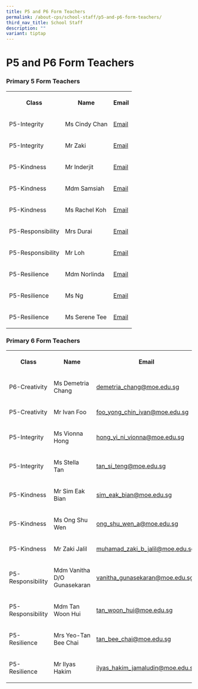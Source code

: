 ```yaml
---
title: P5 and P6 Form Teachers
permalink: /about-cps/school-staff/p5-and-p6-form-teachers/
third_nav_title: School Staff
description: ""
variant: tiptap
---
```

<h1><strong>P5 and P6 Form Teachers</strong></h1><h3>Primary 5 Form Teachers</h3><table><tbody><tr><th rowspan="1" colspan="1"><p>Class</p></th><th rowspan="1" colspan="1"><p>Name</p></th><th rowspan="1" colspan="1"><p>Email</p></th></tr><tr><td rowspan="1" colspan="1"><p>P5-Integrity</p></td><td rowspan="1" colspan="1"><p>Ms Cindy Chan</p></td><td rowspan="1" colspan="1"><p><a href="mailto:chan_xinyi_cindy@moe.edu.sg" rel="noopener noreferrer nofollow" target="_blank">Email</a></p></td></tr><tr><td rowspan="1" colspan="1"><p>P5-Integrity</p></td><td rowspan="1" colspan="1"><p>Mr Zaki</p></td><td rowspan="1" colspan="1"><p><a href="mailto:muhamad_zaki_b_jalil@moe.edu.sg" rel="noopener noreferrer nofollow" target="_blank">Email</a></p></td></tr><tr><td rowspan="1" colspan="1"><p>P5-Kindness</p></td><td rowspan="1" colspan="1"><p>Mr Inderjit </p></td><td rowspan="1" colspan="1"><p><a href="mailto:inderjit_singh@moe.edu.sg" rel="noopener noreferrer nofollow" target="_blank">Email</a></p></td></tr><tr><td rowspan="1" colspan="1"><p>P5-Kindness</p></td><td rowspan="1" colspan="1"><p>Mdm Samsiah</p></td><td rowspan="1" colspan="1"><p><a href="mailto:samsiah_khamis@moe.edu.sg" rel="noopener noreferrer nofollow" target="_blank">Email</a></p></td></tr><tr><td rowspan="1" colspan="1"><p>P5-Kindness</p></td><td rowspan="1" colspan="1"><p>Ms Rachel Koh</p></td><td rowspan="1" colspan="1"><p><a href="mailto:koh_xiuli_rachel@moe.edu.sg" rel="noopener noreferrer nofollow" target="_blank">Email</a></p></td></tr><tr><td rowspan="1" colspan="1"><p>P5-Responsibility</p></td><td rowspan="1" colspan="1"><p>Mrs Durai</p></td><td rowspan="1" colspan="1"><p><a href="mailto:sivarathinam_chinnavan@moe.edu.sg" rel="noopener noreferrer nofollow" target="_blank">Email</a></p></td></tr><tr><td rowspan="1" colspan="1"><p>P5-Responsibility</p></td><td rowspan="1" colspan="1"><p>Mr Loh</p></td><td rowspan="1" colspan="1"><p><a href="mailto:loh_hao_jie@moe.edu.sg" rel="noopener noreferrer nofollow" target="_blank">Email</a></p></td></tr><tr><td rowspan="1" colspan="1"><p>P5-Resilience</p></td><td rowspan="1" colspan="1"><p>Mdm Norlinda</p></td><td rowspan="1" colspan="1"><p><a href="mailto:norlinda_mohamed_yatim@moe.edu.sg" rel="noopener noreferrer nofollow" target="_blank">Email</a></p></td></tr><tr><td rowspan="1" colspan="1"><p>P5-Resilience</p></td><td rowspan="1" colspan="1"><p>Ms Ng</p></td><td rowspan="1" colspan="1"><p><a href="mailto:ng_xin_ru@moe.edu.sg" rel="noopener noreferrer nofollow" target="_blank">Email</a></p></td></tr><tr><td rowspan="1" colspan="1"><p>P5-Resilience</p></td><td rowspan="1" colspan="1"><p>Ms Serene Tee</p></td><td rowspan="1" colspan="1"><p><a href="mailto:tee_su_ling_serene@moe.edu.sg" rel="noopener noreferrer nofollow" target="_blank">Email</a></p></td></tr></tbody></table><h3>Primary 6 Form Teachers</h3><table><tbody><tr><th rowspan="1" colspan="1"><p>Class</p></th><th rowspan="1" colspan="1"><p>Name</p></th><th rowspan="1" colspan="1"><p>Email</p></th></tr><tr><td rowspan="1" colspan="1"><p>P6-Creativity</p></td><td rowspan="1" colspan="1"><p>Ms Demetria Chang</p></td><td rowspan="1" colspan="1"><p><a href="mailto:demetria_chang@moe.edu.sg" rel="noopener noreferrer nofollow" target="_blank">demetria_chang@moe.edu.sg</a></p></td></tr><tr><td rowspan="1" colspan="1"><p>P5-Creativity</p></td><td rowspan="1" colspan="1"><p>Mr Ivan Foo</p></td><td rowspan="1" colspan="1"><p><a href="mailto:foo_yong_chin_ivan@moe.edu.sg" rel="noopener noreferrer nofollow" target="_blank">foo_yong_chin_ivan@moe.edu.sg</a></p></td></tr><tr><td rowspan="1" colspan="1"><p>P5-Integrity</p></td><td rowspan="1" colspan="1"><p>Ms Vionna Hong</p></td><td rowspan="1" colspan="1"><p><a href="mailto:hong_yi_ni_vionna@moe.edu.sg" rel="noopener noreferrer nofollow" target="_blank">hong_yi_ni_vionna@moe.edu.sg</a></p></td></tr><tr><td rowspan="1" colspan="1"><p>P5-Integrity</p></td><td rowspan="1" colspan="1"><p>Ms Stella Tan</p></td><td rowspan="1" colspan="1"><p><a href="mailto:tan_si_teng@moe.edu.sg" rel="noopener noreferrer nofollow" target="_blank">tan_si_teng@moe.edu.sg</a></p></td></tr><tr><td rowspan="1" colspan="1"><p>P5-Kindness</p></td><td rowspan="1" colspan="1"><p>Mr Sim Eak Bian</p></td><td rowspan="1" colspan="1"><p><a href="mailto:sim_eak_bian@moe.edu.sg" rel="noopener noreferrer nofollow" target="_blank">sim_eak_bian@moe.edu.sg</a></p></td></tr><tr><td rowspan="1" colspan="1"><p>P5-Kindness</p></td><td rowspan="1" colspan="1"><p>Ms Ong Shu Wen</p></td><td rowspan="1" colspan="1"><p><a href="mailto:ong_shu_wen_a@moe.edu.sg" rel="noopener noreferrer nofollow" target="_blank">ong_shu_wen_a@moe.edu.sg</a></p></td></tr><tr><td rowspan="1" colspan="1"><p>P5-Kindness</p></td><td rowspan="1" colspan="1"><p>Mr Zaki Jalil</p></td><td rowspan="1" colspan="1"><p><a href="mailto:muhamad_zaki_b_jalil@moe.edu.sg" rel="noopener noreferrer nofollow" target="_blank">muhamad_zaki_b_jalil@moe.edu.sg</a></p></td></tr><tr><td rowspan="1" colspan="1"><p>P5-Responsibility</p></td><td rowspan="1" colspan="1"><p>Mdm Vanitha D/O Gunasekaran</p></td><td rowspan="1" colspan="1"><p><a href="mailto:vanitha_gunasekaran@moe.edu.sg" rel="noopener noreferrer nofollow" target="_blank">vanitha_gunasekaran@moe.edu.sg</a></p></td></tr><tr><td rowspan="1" colspan="1"><p>P5-Responsibility</p></td><td rowspan="1" colspan="1"><p>Mdm Tan Woon Hui</p></td><td rowspan="1" colspan="1"><p><a href="mailto:tan_woon_hui@moe.edu.sg" rel="noopener noreferrer nofollow" target="_blank">tan_woon_hui@moe.edu.sg</a></p></td></tr><tr><td rowspan="1" colspan="1"><p>P5-Resilience</p></td><td rowspan="1" colspan="1"><p>Mrs Yeo-Tan Bee Chai</p></td><td rowspan="1" colspan="1"><p><a href="mailto:tan_bee_chai@moe.edu.sg" rel="noopener noreferrer nofollow" target="_blank">tan_bee_chai@moe.edu.sg</a></p></td></tr><tr><td rowspan="1" colspan="1"><p>P5-Resilience</p></td><td rowspan="1" colspan="1"><p>Mr Ilyas Hakim</p></td><td rowspan="1" colspan="1"><p><a href="mailto:ilyas_hakim_jamaludin@moe.edu.sg" rel="noopener noreferrer nofollow" target="_blank">ilyas_hakim_jamaludin@moe.edu.sg</a></p></td></tr></tbody></table><p></p>